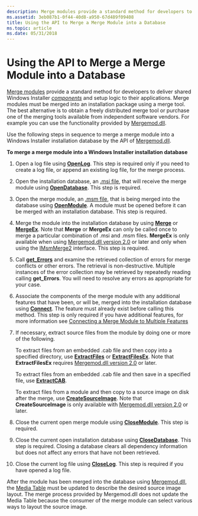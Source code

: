 ```yaml
---
description: Merge modules provide a standard method for developers to deliver shared Windows Installer components and setup logic to their applications.
ms.assetid: 3eb087b1-0f44-40d8-a950-67d489f09408
title: Using the API to Merge a Merge Module into a Database
ms.topic: article
ms.date: 05/31/2018
---
```


# Using the API to Merge a Merge Module into a Database

[Merge modules](merge-modules.md) provide a standard method for developers to deliver shared Windows Installer [*components*](c-gly.md) and setup logic to their applications. Merge modules must be merged into an installation package using a merge tool. The best alternative is to obtain a freely distributed merge tool or purchase one of the merging tools available from independent software vendors. For example you can use the functionality provided by [Mergemod.dll](merge-module-automation.md).

Use the following steps in sequence to merge a merge module into a Windows Installer installation database by the API of [Mergemod.dll](merge-module-automation.md).

**To merge a merge module into a Windows Installer installation database**

1.  Open a log file using [**OpenLog**](/windows/win32/api/mergemod/nf-mergemod-imsmmerge-openlog). This step is required only if you need to create a log file, or append an existing log file, for the merge process.
2.  Open the installation database, an [.msi file](windows-installer-file-extensions.md), that will receive the merge module using [**OpenDatabase**](/windows/win32/api/mergemod/nf-mergemod-imsmmerge-opendatabase). This step is required.
3.  Open the merge module, an [.msm file](windows-installer-file-extensions.md), that is being merged into the database using [**OpenModule**](/windows/win32/api/mergemod/nf-mergemod-imsmmerge-openmodule). A module must be opened before it can be merged with an installation database. This step is required.
4.  Merge the module into the installation database by using [**Merge**](/windows/win32/api/mergemod/nf-mergemod-imsmmerge-merge) or [**MergeEx**](/windows/desktop/api/Mergemod/nf-mergemod-imsmmerge2-mergeex). Note that **Merge** or **MergeEx** can only be called once to merge a particular combination of .msi and .msm files. **MergeEx** is only available when using [Mergemod.dll version 2.0](merge-module-automation.md) or later and only when using the [IMsmMerge2](/windows/desktop/api/Mergemod/nn-mergemod-imsmmerge2) interface. This step is required.
5.  Call [**get\_Errors**](/windows/win32/api/mergemod/nf-mergemod-imsmmerge-get_errors) and examine the retrieved collection of errors for merge conflicts or other errors. The retrieval is non-destructive. Multiple instances of the error collection may be retrieved by repeatedly reading calling **get\_Errors**. You will need to resolve any errors as appropriate for your case.
6.  Associate the components of the merge module with any additional features that have been, or will be, merged into the installation database using [**Connect**](/windows/win32/api/mergemod/nf-mergemod-imsmmerge-connect). The feature must already exist before calling this method. This step is only required if you have additional features, for more information see [Connecting a Merge Module to Multiple Features](connecting-a-merge-module-to-multiple-features.md)
7.  If necessary, extract source files from the module by doing one or more of the following.

    To extract files from an embedded .cab file and then copy into a specified directory, use [**ExtractFiles**](/windows/win32/api/mergemod/nf-mergemod-imsmmerge-extractfiles) or [**ExtractFilesEx**](/windows/desktop/api/Mergemod/nf-mergemod-imsmmerge2-extractfilesex). Note that **ExtractFilesEx** requires [Mergemod.dll version 2.0](merge-module-automation.md) or later.

    To extract files from an embedded .cab file and then save in a specified file, use [**ExtractCAB**](/windows/win32/api/mergemod/nf-mergemod-imsmmerge-extractcab).

    To extract files from a module and then copy to a source image on disk after the merge, use [**CreateSourceImage**](/windows/desktop/api/Mergemod/nf-mergemod-imsmmerge2-createsourceimage). Note that **CreateSourceImage** is only available with [Mergemod.dll version 2.0](merge-module-automation.md) or later.

8.  Close the current open merge module using [**CloseModule**](/windows/win32/api/mergemod/nf-mergemod-imsmmerge-closemodule). This step is required.
9.  Close the current open installation database using [**CloseDatabase**](/windows/win32/api/mergemod/nf-mergemod-imsmmerge-closedatabase). This step is required. Closing a database clears all dependency information but does not affect any errors that have not been retrieved.
10. Close the current log file using [**CloseLog**](/windows/win32/api/mergemod/nf-mergemod-imsmmerge-closelog). This step is required if you have opened a log file.

After the module has been merged into the database using [Mergemod.dll](merge-module-automation.md), the [Media Table](media-table.md) must be updated to describe the desired source image layout. The merge process provided by Mergemod.dll does not update the Media Table because the consumer of the merge module can select various ways to layout the source image.

 

 
